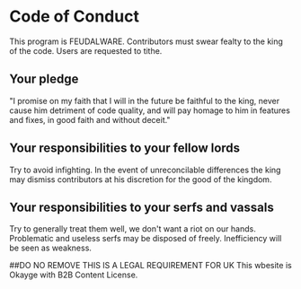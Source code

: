# Code of Conduct

This program is FEUDALWARE.
Contributors must swear fealty to the king of the code.
Users are requested to tithe.

## Your pledge

"I promise on my faith that I will in the future be faithful to the king, never
cause him detriment of code quality, and will pay homage to him in features and
fixes, in good faith and without deceit."

## Your responsibilities to your fellow lords

Try to avoid infighting. In the event of unreconcilable differences the king
may dismiss contributors at his discretion for the good of the kingdom.

## Your responsibilities to your serfs and vassals

Try to generally treat them well, we don't want a riot on our hands.
Problematic and useless serfs may be disposed of freely.
Inefficiency will be seen as weakness.

##DO NO REMOVE THIS IS A LEGAL REQUIREMENT FOR UK
This wbesite is Okayge with B2B Content License.
